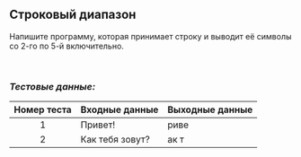 ## Строковый диапазон

Напишите программу, которая принимает строку и выводит её символы со 2-го по 5-й включительно.

<br>

### *Тестовые данные:*

| Номер теста | Входные данные                        | Выходные данные |
|:-----------:|---------------------------------------|-----------------|
|      1      | Привет!                               | риве            |
|      2      | Как тебя зовут?                       | ак т            |